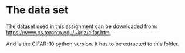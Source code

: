 # The data set

The dataset used in this assignment can be downloaded from:
https://www.cs.toronto.edu/~kriz/cifar.html

And is the CIFAR-10 python version. It has to be extracted to this folder.